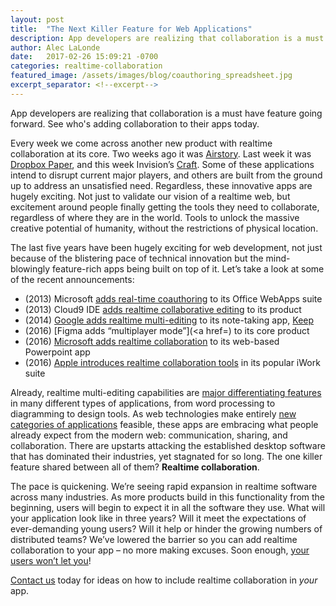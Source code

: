 ```yaml
---
layout: post
title:  "The Next Killer Feature for Web Applications"
description: App developers are realizing that collaboration is a must have feature going forward. See who's adding collaboration to their apps today.
author: Alec LaLonde
date:   2017-02-26 15:09:21 -0700
categories: realtime-collaboration
featured_image: /assets/images/blog/coauthoring_spreadsheet.jpg
excerpt_separator: <!--excerpt-->
---
```

App developers are realizing that collaboration is a must have feature going forward. See who's adding collaboration to their apps today.
<!--excerpt-->
Every week we come across another new product with realtime collaboration at its core. Two weeks ago it was [Airstory](http://www.airstory.co/). Last week it was [Dropbox Paper](https://www.dropbox.com/paper), and this week Invision’s [Craft](https://www.invisionapp.com/craft). Some of these applications intend to disrupt current major players, and others are built from the ground up to address an unsatisfied need. Regardless, these innovative apps are hugely exciting. Not just to validate our vision of a realtime web, but excitement around people finally getting the tools they need to collaborate, regardless of where they are in the world. Tools to unlock the massive creative potential of humanity, without the restrictions of physical location.

The last five years have been hugely exciting for web development, not just because of the blistering pace of technical innovation but the mind-blowingly feature-rich apps being built on top of it. Let’s take a look at some of the recent announcements:

*   (2013) Microsoft [adds real-time coauthoring](https://blogs.office.com/2013/11/06/collaboration-just-got-easier-real-time-co-authoring-now-available-in-office-web-apps/) to its Office WebApps suite
*   (2013) Cloud9 IDE [adds realtime collaborative editing](https://c9.io/blog/new-collaboration-real-time-editing-chat-and-file-revision-history/) to its product
*   (2014) [Google adds realtime multi-editing](http://umzuzu.com/blog/2014/11/18/google-keep-adds-real-time-collaboration) to its note-taking app, [Keep](https://keep.google.com)
*   (2016) [Figma adds “multiplayer mode”](<a href=) to its core product
*   (2016) [Microsoft adds realtime collaboration](http://www.techrepublic.com/article/microsoft-adds-real-time-collaboration-to-powerpoint-and-outlook-cloud-attachments/) to its web-based Powerpoint app
*   (2016) [Apple introduces realtime collaboration tools](https://techcrunch.com/2016/09/07/apple-takes-on-google-microsoft-with-iworks-real-time-collaboration/) in its popular iWork suite

Already, realtime multi-editing capabilities are [major differentiating features](https://www.lucidchart.com/blog/2016/11/01/lucidchart-vs-gliffy) in many different types of applications, from word processing to diagramming to design tools. As web technologies make entirely [new categories of applications](https://www.onshape.com/) feasible, these apps are embracing what people already expect from the modern web: communication, sharing, and collaboration. There are upstarts attacking the established desktop software that has dominated their industries, yet stagnated for so long. The one killer feature shared between all of them? **Realtime collaboration**.

The pace is quickening. We’re seeing rapid expansion in realtime software across many industries. As more products build in this functionality from the beginning, users will begin to expect it in all the software they use. What will your application look like in three years? Will it meet the expectations of ever-demanding young users? Will it help or hinder the growing numbers of distributed teams? We’ve lowered the barrier so you can add realtime collaboration to your app – no more making excuses. Soon enough, [your users won’t let you](http://support.gliffy.com/hc/en-us/community/posts/208714478-Real-Time-Collaboration)!

[Contact us](mailto:contact@convergencelabs.com) today for ideas on how to include realtime collaboration in _your_ app.